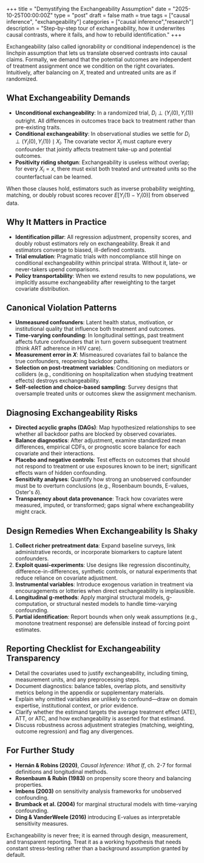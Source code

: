 +++
title = "Demystifying the Exchangeability Assumption"
date = "2025-10-25T00:00:00Z"
type = "post"
draft = false
math = true
tags = ["causal inference", "exchangeability"]
categories = ["causal inference","research"]
description = "Step-by-step tour of exchangeability, how it underwrites causal contrasts, where it fails, and how to rebuild identification."
+++

Exchangeability (also called ignorability or conditional independence) is the linchpin assumption that lets us translate observed contrasts into causal claims. Formally, we demand that the potential outcomes are independent of treatment assignment once we condition on the right covariates. Intuitively, after balancing on $X$, treated and untreated units are as if randomized.

## What Exchangeability Demands

- **Unconditional exchangeability**: In a randomized trial, $D_i \perp (Y_i(0), Y_i(1))$ outright. All differences in outcomes trace back to treatment rather than pre-existing traits.
- **Conditional exchangeability**: In observational studies we settle for $D_i \perp (Y_i(0), Y_i(1)) \mid X_i$. The covariate vector $X_i$ must capture every confounder that jointly affects treatment take-up and potential outcomes.
- **Positivity riding shotgun**: Exchangeability is useless without overlap; for every $X_i = x$, there must exist both treated and untreated units so the counterfactual can be learned.

When those clauses hold, estimators such as inverse probability weighting, matching, or doubly robust scores recover $E[Y_i(1) - Y_i(0)]$ from observed data.

## Why It Matters in Practice

- **Identification pillar**: All regression adjustment, propensity scores, and doubly robust estimators rely on exchangeability. Break it and estimators converge to biased, ill-defined contrasts.
- **Trial emulation**: Pragmatic trials with noncompliance still hinge on conditional exchangeability within principal strata. Without it, late- or never-takers upend comparisons.
- **Policy transportability**: When we extend results to new populations, we implicitly assume exchangeability after reweighting to the target covariate distribution.

## Canonical Violation Patterns

- **Unmeasured confounders**: Latent health status, motivation, or institutional quality that influence both treatment and outcomes.
- **Time-varying confounding**: In longitudinal settings, past treatment affects future confounders that in turn govern subsequent treatment (think ART adherence in HIV care).
- **Measurement error in $X$**: Mismeasured covariates fail to balance the true confounders, reopening backdoor paths.
- **Selection on post-treatment variables**: Conditioning on mediators or colliders (e.g., conditioning on hospitalization when studying treatment effects) destroys exchangeability.
- **Self-selection and choice-based sampling**: Survey designs that oversample treated units or outcomes skew the assignment mechanism.

## Diagnosing Exchangeability Risks

- **Directed acyclic graphs (DAGs)**: Map hypothesized relationships to see whether all backdoor paths are blocked by observed covariates.
- **Balance diagnostics**: After adjustment, examine standardized mean differences, empirical CDFs, or prognostic score balance for each covariate and their interactions.
- **Placebo and negative controls**: Test effects on outcomes that should not respond to treatment or use exposures known to be inert; significant effects warn of hidden confounding.
- **Sensitivity analyses**: Quantify how strong an unobserved confounder must be to overturn conclusions (e.g., Rosenbaum bounds, E-values, Oster's $\delta$).
- **Transparency about data provenance**: Track how covariates were measured, imputed, or transformed; gaps signal where exchangeability might crack.

## Design Remedies When Exchangeability Is Shaky

1. **Collect richer pretreatment data**: Expand baseline surveys, link administrative records, or incorporate biomarkers to capture latent confounders.
2. **Exploit quasi-experiments**: Use designs like regression discontinuity, difference-in-differences, synthetic controls, or natural experiments that reduce reliance on covariate adjustment.
3. **Instrumental variables**: Introduce exogenous variation in treatment via encouragements or lotteries when direct exchangeability is implausible.
4. **Longitudinal g-methods**: Apply marginal structural models, g-computation, or structural nested models to handle time-varying confounding.
5. **Partial identification**: Report bounds when only weak assumptions (e.g., monotone treatment response) are defensible instead of forcing point estimates.

## Reporting Checklist for Exchangeability Transparency

- Detail the covariates used to justify exchangeability, including timing, measurement units, and any preprocessing steps.
- Document diagnostics: balance tables, overlap plots, and sensitivity metrics belong in the appendix or supplementary materials.
- Explain why omitted variables are unlikely to confound—draw on domain expertise, institutional context, or prior evidence.
- Clarify whether the estimand targets the average treatment effect (ATE), ATT, or ATC, and how exchangeability is asserted for that estimand.
- Discuss robustness across adjustment strategies (matching, weighting, outcome regression) and flag any divergences.

## For Further Study

- **Hernán & Robins (2020)**, *Causal Inference: What If*, ch. 2-7 for formal definitions and longitudinal methods.
- **Rosenbaum & Rubin (1983)** on propensity score theory and balancing properties.
- **Imbens (2003)** on sensitivity analysis frameworks for unobserved confounding.
- **Brumback et al. (2004)** for marginal structural models with time-varying confounding.
- **Ding & VanderWeele (2016)** introducing E-values as interpretable sensitivity measures.

Exchangeability is never free; it is earned through design, measurement, and transparent reporting. Treat it as a working hypothesis that needs constant stress-testing rather than a background assumption granted by default.
